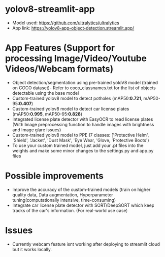 # yolov8-streamlit-app
* Model used: https://github.com/ultralytics/ultralytics
* App link: https://yolov8-app-object-detection.streamlit.app/

# App Features (Support for processing Image/Video/Youtube Videos/Webcam formats)
* Object detection/segmentation using pre-trained yoloV8 model (trained on COCO dataset)- Refer to coco_classnames.txt for the list of objects detectable using the base model
* Custom-trained yolov8 model to detect potholes (mAP50:**0.721**, mAP50-95:**0.407**)
* Custom-trained yolov8 model to detect car license plates (mAP50:**0.995**, mAP50-95:**0.828**)
* Integrated license plate detector with EasyOCR to read license plates (With Image preprocessing function to handle images with brightness and Image glare issues)
* Custom-trained yolov8 model to PPE (7 classes: ['Protective Helm', 'Shield', 'Jacket', 'Dust Mask', 'Eye Wear, 'Glove, 'Protective Boots')
* To use your custom trained model, just add your .pt files into the weights and make some minor changes to the settings.py and app.py files

# Possible improvements
* Improve the accuracy of the custom-trained models (train on higher quality data, Data augmentation, Hyperparameter tuning(computationally intensive, time-consuming)
* Integrate car license plate detector with SORT/DeepSORT which keep tracks of the car's information. (For real-world use case)

# Issues
* Currently webcam feature isnt working after deploying to streamlit cloud but it works locally.




  

